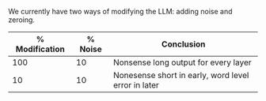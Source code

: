 We currently have two ways of modifying the LLM: adding noise and zeroing.


| % Modification    | % Noise    | Conclusion    |
|--------------|--------------|--------------|
| 100 | 10 | Nonsense long output for every layer|
| 10 | 10  | Nonesense short in early, word level error in later |

